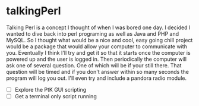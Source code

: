 talkingPerl
===========

Talking Perl is a concept I thought of when I was bored one day. I decided I wanted to dive back into perl programing 
as well as Java and PHP and MySQL. So I thought what would be a nice and cool, easy going chill project would be a package
that would allow your computer to communicate with you. Eventually I think I'll try and get it so that it starts once the
computer is powered up and the user is logged in. Then periodically the computer will ask one of several question. One of
which will be if your still there. That question will be timed and if you don't answer within so many seconds the program
will log you out. I'll even try and include a pandora radio module.

* [ ] Explore the PtK GUI scripting
* [ ] Get a terminal only script running
